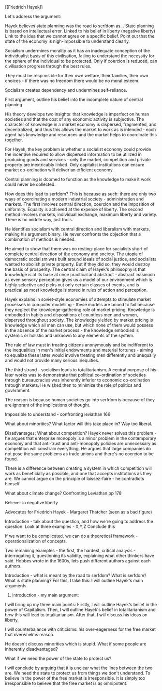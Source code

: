 [[Friedrich Hayek]]

Let's address the argument:

Hayek believes state planning was the road to serfdom as...
State planning is based on intellectual error.
Linked to his belief in liberty (negative liberty)
Link to the idea that we cannot agree on a specific belief.
Point out that the state of the economy is nigh-impossible to understand clearly.

Socialism undermines morality as it has an inadequate conception of the individualist basis of this civilisation, failing to understand the necessity for the sphere of the individual to be protected. Only if coercion is reduced, can civilisation progress through the best rules.

They must be responsible for their own welfare, their families, their own choices - if there was no freedom there would be no moral esteem.

Socialism creates dependency and undermines self-reliance.

First argument, outline his belief into the incomplete nature of central planning

His theory develops two insights: that knowledge is imperfect on human societies and that the cost of any economic activity is subjective. The character of knowledge in a market economy is dispersed, fragmented, and decentralized, and thus this allows the market to work as is intended - each agent has knowledge and resources and the market helps to coordinate this together.

For Hayek, the key problem is whether a socialist economy could provide the incentive required to allow dispersed information to be utilized in producing goods and services - only the market, competition and private property are inextricably linked. Only capitalist institutions can ensure market co-ordination will deliver an efficient economy.

Central planning is doomed to function as the knowledge to make it work could never be collected.

How does this lead to serfdom?
This is because as such: there are only two ways of coordinating a modern industrial society - administration and markets. The first involves central direction, coercion and the imposition of uniformity. Equality is achieved at the expense of liberty. The second method involves markets, individual exchange, maximum liberty and variety. There is no middle way, just fools.

He identifies socialism with central direction and liberalism with markets, making his argument binary. He never confronts the objection that a combination of methods is needed.

He aimed to show that there was no resting-place for socialists short of complete central direction of the economy and society. The utopia of democratic socialism was built around ideals of social justice, and socialists wanted to abolish private property. But if they did so, they would destroy the basis of prosperity.
The central claim of Hayek's philosophy is that knowledge is at its base at once practical and abstract - abstract inasmuch as even sensory perception gives us a model of our environment which is highly selective and picks out only certain classes of events, and is practical as most knowledge is stored in rules of action and perception.

Hayek explains in soviet-style economies of attempts to stimulate market processes in computer modelling - these models are bound to fail because they neglect the knowledge-gathering role of market pricing. Knowledge is embodied in habits and dispositions of countless men and women, dispersed throughout society. The knowledge yielded by market pricing is knowledge which all men can use, but which none of them would possess in the absence of the market process - the knowledge embodied is systemic or holistic and unknown to any elements of the system.

The rule of law must in treating citizens anonymously and be indifferent to the inequalities in men's initial endowments and material fortunes - aiming to equalize these latter would involve treating men differently and unequally and would not provide many serious inequities.

The third strand - socialism leads to totalitarianism. A central purpose of his later works was to demonstrate that political co-ordination of societies through bureaucracies was inherently inferior to economic co-ordination through markets. He wished then to minimize the role of politics and government.

The reason is because human societies go into serfdom is because of they are ignorant of the implications of thought.

Impossible to understand - confronting leviathan 166


What about minorities? What factor will this take place in? Way too liberal.

Disadvantages:
What about competition? Hayek never solves this problem - he argues that enterprise monopoly is a minor problem in the contemporary economy and that anti-trust and anti-monopoly policies are unnecessary as competition will constrain everything. He argues that large companies do not pose the same problems as trade unions and there's no coercion to be found.

There is a difference between creating a system in which competition will work as beneficially as possible, and one that accepts institutions as they are. We cannot argue on the principle of laissez-faire - he contradicts himself

What about climate change? Confronting Leviathan pp 178

Believer in negative liberty

Advocates for Friedrich Hayek - Margaret Thatcher (seen as a bad figure)


Introduction - talk about the question, and how we're going to address the question.
Look at three examples - X,Y,Z
Conclude this

If we want to be complicated, we can do a theoretical framework - operationalization of concepts.

Two remaining examples - the first, the hardest, critical analysis - interrogating it, questioning its validity, explaining what other thinkers have said. Hobbes wrote in the 1600s, lets push different authors against each authors.


Introduction - what is meant by the road to serfdom?
What is serfdom?
What is state planning?
For this, I take this: I will outline Hayek's main arguments.

1. Introduction - my main argument:

I will bring up my three main points:
Firstly, I will outline Hayek's belief in the power of Capitalism. 
Then, I will outline Hayek's belief in totalitarianism and how this will lead to totalitarianism. 
After that, I will discuss his ideas on liberty.

I will counterbalance with criticisms: his over-eagerness for the free market that overwhelms reason.

He doesn't discuss minorities which is stupid. What if some people are inherently disadvantaged?

What if we need the power of the state to protect us?

I will conclude by arguing that it is unclear what the lines between the two are. We need the state to protect us from things we don't understand. To believe in the power of the free market is irresponsible. It is simply too irresponsible to believe that the free market is as omnipotent.


